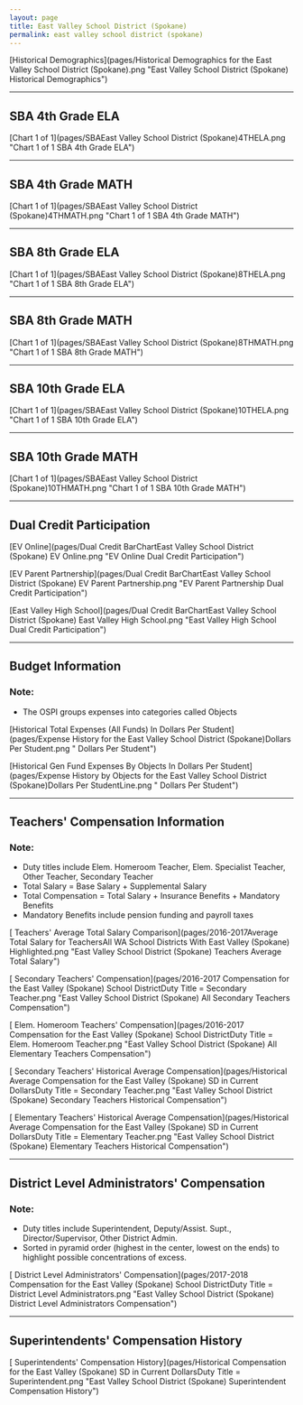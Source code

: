 ```yaml
---
layout: page
title: East Valley School District (Spokane)
permalink: east valley school district (spokane)
---
```



[Historical Demographics](pages/Historical Demographics for the East Valley School District (Spokane).png "East Valley School District (Spokane) Historical Demographics")

___

## SBA 4th Grade ELA

[Chart 1 of 1](pages/SBAEast Valley School District (Spokane)4THELA.png "Chart 1 of 1 SBA 4th Grade ELA")


___

## SBA 4th Grade MATH

[Chart 1 of 1](pages/SBAEast Valley School District (Spokane)4THMATH.png "Chart 1 of 1 SBA 4th Grade MATH")


___

## SBA 8th Grade ELA

[Chart 1 of 1](pages/SBAEast Valley School District (Spokane)8THELA.png "Chart 1 of 1 SBA 8th Grade ELA")


___

## SBA 8th Grade MATH

[Chart 1 of 1](pages/SBAEast Valley School District (Spokane)8THMATH.png "Chart 1 of 1 SBA 8th Grade MATH")


___

## SBA 10th Grade ELA

[Chart 1 of 1](pages/SBAEast Valley School District (Spokane)10THELA.png "Chart 1 of 1 SBA 10th Grade ELA")


___

## SBA 10th Grade MATH

[Chart 1 of 1](pages/SBAEast Valley School District (Spokane)10THMATH.png "Chart 1 of 1 SBA 10th Grade MATH")


___

## Dual Credit Participation

[EV Online](pages/Dual Credit BarChartEast Valley School District (Spokane) EV Online.png "EV Online Dual Credit Participation")

[EV Parent Partnership](pages/Dual Credit BarChartEast Valley School District (Spokane) EV Parent Partnership.png "EV Parent Partnership Dual Credit Participation")

[East Valley High School](pages/Dual Credit BarChartEast Valley School District (Spokane) East Valley High School.png "East Valley High School Dual Credit Participation")


___

## Budget Information
### Note:
- The OSPI groups expenses into categories called Objects

[Historical Total Expenses (All Funds) In Dollars Per Student](pages/Expense History for the East Valley School District (Spokane)Dollars Per Student.png " Dollars Per Student")

[Historical Gen Fund Expenses By Objects In Dollars Per Student](pages/Expense History by Objects for the East Valley School District (Spokane)Dollars Per StudentLine.png " Dollars Per Student")


___

## Teachers' Compensation Information
### Note:
- Duty titles include Elem. Homeroom Teacher, Elem. Specialist Teacher, Other Teacher, Secondary Teacher
- Total Salary = Base Salary + Supplemental Salary
- Total Compensation = Total Salary + Insurance Benefits + Mandatory Benefits
- Mandatory Benefits include pension funding and payroll taxes

[ Teachers' Average Total Salary Comparison](pages/2016-2017Average Total Salary for TeachersAll WA School Districts With East Valley (Spokane) Highlighted.png "East Valley School District (Spokane) Teachers Average Total Salary")

[ Secondary Teachers' Compensation](pages/2016-2017 Compensation for the East Valley (Spokane) School DistrictDuty Title = Secondary Teacher.png "East Valley School District (Spokane) All Secondary Teachers Compensation")

[ Elem. Homeroom Teachers' Compensation](pages/2016-2017 Compensation for the East Valley (Spokane) School DistrictDuty Title = Elem. Homeroom Teacher.png "East Valley School District (Spokane) All Elementary Teachers Compensation")

[ Secondary Teachers' Historical Average Compensation](pages/Historical Average Compensation for the East Valley (Spokane) SD in Current DollarsDuty Title = Secondary Teacher.png "East Valley School District (Spokane) Secondary Teachers Historical Compensation")

[ Elementary Teachers' Historical Average Compensation](pages/Historical Average Compensation for the East Valley (Spokane) SD in Current DollarsDuty Title = Elementary Teacher.png "East Valley School District (Spokane) Elementary Teachers Historical Compensation")


___

## District Level Administrators' Compensation

### Note:
- Duty titles include Superintendent, Deputy/Assist. Supt., Director/Supervisor, Other District Admin.
- Sorted in pyramid order (highest in the center, lowest on the ends) to highlight possible concentrations of excess.

[ District Level Administrators' Compensation](pages/2017-2018 Compensation for the East Valley (Spokane) School DistrictDuty Title = District Level Administrators.png "East Valley School District (Spokane) District Level Administrators Compensation")


___

## Superintendents' Compensation History

[ Superintendents' Compensation History](pages/Historical Compensation for the East Valley (Spokane) SD in Current DollarsDuty Title = Superintendent.png "East Valley School District (Spokane) Superintendent Compensation History")

